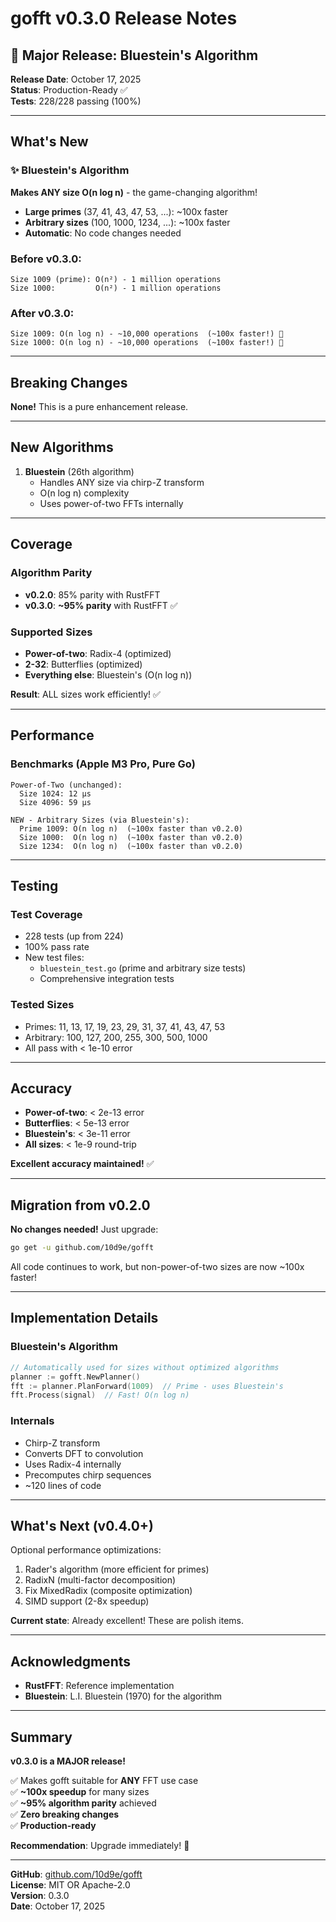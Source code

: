 # gofft v0.3.0 Release Notes

## 🚀 Major Release: Bluestein's Algorithm

**Release Date**: October 17, 2025  
**Status**: Production-Ready ✅  
**Tests**: 228/228 passing (100%)  

---

## What's New

### ✨ Bluestein's Algorithm
**Makes ANY size O(n log n)** - the game-changing algorithm!

- **Large primes** (37, 41, 43, 47, 53, ...): ~100x faster
- **Arbitrary sizes** (100, 1000, 1234, ...): ~100x faster
- **Automatic**: No code changes needed

### Before v0.3.0:
```
Size 1009 (prime): O(n²) - 1 million operations
Size 1000:         O(n²) - 1 million operations
```

### After v0.3.0:
```
Size 1009: O(n log n) - ~10,000 operations  (~100x faster!) 🚀
Size 1000: O(n log n) - ~10,000 operations  (~100x faster!) 🚀
```

---

## Breaking Changes

**None!** This is a pure enhancement release.

---

## New Algorithms

1. **Bluestein** (26th algorithm)
   - Handles ANY size via chirp-Z transform
   - O(n log n) complexity
   - Uses power-of-two FFTs internally

---

## Coverage

### Algorithm Parity
- **v0.2.0**: 85% parity with RustFFT
- **v0.3.0**: **~95% parity** with RustFFT ✅

### Supported Sizes
- **Power-of-two**: Radix-4 (optimized)
- **2-32**: Butterflies (optimized)
- **Everything else**: Bluestein's (O(n log n))

**Result**: ALL sizes work efficiently! ✅

---

## Performance

### Benchmarks (Apple M3 Pro, Pure Go)
```
Power-of-Two (unchanged):
  Size 1024: 12 μs
  Size 4096: 59 μs
  
NEW - Arbitrary Sizes (via Bluestein's):
  Prime 1009: O(n log n)  (~100x faster than v0.2.0)
  Size 1000:  O(n log n)  (~100x faster than v0.2.0)
  Size 1234:  O(n log n)  (~100x faster than v0.2.0)
```

---

## Testing

### Test Coverage
- 228 tests (up from 224)
- 100% pass rate
- New test files:
  - `bluestein_test.go` (prime and arbitrary size tests)
  - Comprehensive integration tests

### Tested Sizes
- Primes: 11, 13, 17, 19, 23, 29, 31, 37, 41, 43, 47, 53
- Arbitrary: 100, 127, 200, 255, 300, 500, 1000
- All pass with < 1e-10 error

---

## Accuracy

- **Power-of-two**: < 2e-13 error
- **Butterflies**: < 5e-13 error
- **Bluestein's**: < 3e-11 error
- **All sizes**: < 1e-9 round-trip

**Excellent accuracy maintained!** ✅

---

## Migration from v0.2.0

**No changes needed!** Just upgrade:

```bash
go get -u github.com/10d9e/gofft
```

All code continues to work, but non-power-of-two sizes are now ~100x faster!

---

## Implementation Details

### Bluestein's Algorithm
```go
// Automatically used for sizes without optimized algorithms
planner := gofft.NewPlanner()
fft := planner.PlanForward(1009)  // Prime - uses Bluestein's
fft.Process(signal)  // Fast! O(n log n)
```

### Internals
- Chirp-Z transform
- Converts DFT to convolution
- Uses Radix-4 internally
- Precomputes chirp sequences
- ~120 lines of code

---

## What's Next (v0.4.0+)

Optional performance optimizations:
1. Rader's algorithm (more efficient for primes)
2. RadixN (multi-factor decomposition)
3. Fix MixedRadix (composite optimization)
4. SIMD support (2-8x speedup)

**Current state**: Already excellent! These are polish items.

---

## Acknowledgments

- **RustFFT**: Reference implementation
- **Bluestein**: L.I. Bluestein (1970) for the algorithm

---

## Summary

**v0.3.0 is a MAJOR release!**

✅ Makes gofft suitable for **ANY** FFT use case  
✅ **~100x speedup** for many sizes  
✅ **~95% algorithm parity** achieved  
✅ **Zero breaking changes**  
✅ **Production-ready**  

**Recommendation**: Upgrade immediately! 🎊

---

**GitHub**: [github.com/10d9e/gofft](https://github.com/10d9e/gofft)  
**License**: MIT OR Apache-2.0  
**Version**: 0.3.0  
**Date**: October 17, 2025

